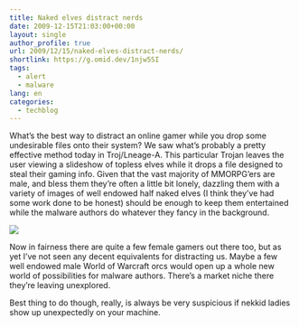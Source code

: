 ```yaml
---
title: Naked elves distract nerds
date: 2009-12-15T21:03:00+00:00
layout: single
author_profile: true
url: 2009/12/15/naked-elves-distract-nerds/
shortlink: https://g.omid.dev/1njw5SI
tags:
  - alert
  - malware
lang: en
categories: 
  - techblog
---
```

What’s the best way to distract an online gamer while you drop some undesirable files onto their system? We saw what’s probably a pretty effective method today in Troj/Lneage-A. This particular Trojan leaves the user viewing a slideshow of topless elves while it drops a file designed to steal their gaming info. Given that the vast majority of MMORPG’ers are male, and bless them they’re often a little bit lonely, dazzling them with a variety of images of well endowed half naked elves (I think they’ve had some work done to be honest) should be enough to keep them entertained while the malware authors do whatever they fancy in the background.

[![](http://4.bp.blogspot.com/_vaUVXcmC3OI/SyfstWZVSQI/AAAAAAAAAWU/QsUxlKt76Pg/s400/elfblog.jpg)](http://4.bp.blogspot.com/_vaUVXcmC3OI/SyfstWZVSQI/AAAAAAAAAWU/QsUxlKt76Pg/s1600-h/elfblog.jpg)

Now in fairness there are quite a few female gamers out there too, but as yet I’ve not seen any decent equivalents for distracting us. Maybe a few well endowed male World of Warcraft orcs would open up a whole new world of possibilities for malware authors. There’s a market niche there they’re leaving unexplored.

Best thing to do though, really, is always be very suspicious if nekkid ladies show up unexpectedly on your machine.